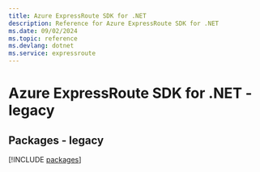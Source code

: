 ```yaml
---
title: Azure ExpressRoute SDK for .NET
description: Reference for Azure ExpressRoute SDK for .NET
ms.date: 09/02/2024
ms.topic: reference
ms.devlang: dotnet
ms.service: expressroute
---
```

# Azure ExpressRoute SDK for .NET - legacy
## Packages - legacy
[!INCLUDE [packages](expressroute-index.md)]